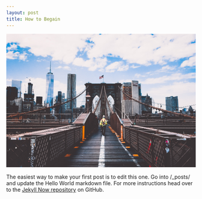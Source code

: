 ```yaml
---
layout: post
title: How to Begain 
---
```

![Give Your Photo A Title](/images/america-american-flag-architecture-450597.jpg)

The easiest way to make your first post is to edit this one. Go into /_posts/ and update the Hello World markdown file. For more instructions head over to the [Jekyll Now repository](https://github.com/barryclark/jekyll-now) on GitHub.
